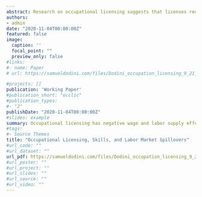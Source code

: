 ```yaml
---
abstract: Research on occupational licensing suggests that licenses reduce labor supply and generate a wage premium. Rather than effects on one’s own occupation, I test for the presence of wage spillovers onto other occupations with similar latent skills. Using data from O*NET, I cluster occupations together using Hierarchical Agglomerative Clustering. Leveraging cross-state variation in individual licensing status from the CPS, and using a border discontinuity design on individual ACS microdata, I estimate the labor market spillovers of licenses onto other occupations. I find that a 10 percentage point increase in licensure rates in related occupations reduces individual earnings in one’s own occupation by approximately 2-2.5%. These effects are particularly strong for women, Non-Hispanic black, and foreign-born Hispanic workers. Licensing spillovers shift the composition of workers in related occupations. Contrary to a standard labor supply prediction, overall employment falls in related occupations. Falling earnings combined with falling employment are more in line with the predictions of a monopsony model where licensing reduces the feasibility of outside options and increases search costs.
authors:
- admin
date: "2020-11-04T00:00:00Z"
featured: false
image:
  caption: ''
  focal_point: ""
  preview_only: false
#links:
#- name: Paper
# url: https://samueldodini.com/files/Dodini_occupation_licensing_9_21_2020.pdf

#projects: []
publication: 'Working Paper'
#publication_short: "occlic"
#publication_types:
#- "2"
publishDate: "2020-11-04T00:00:00Z"
#slides: example
summary: Occupational licensing has negative wage and labor supply effects on occupations that use similar latent skills consistent with a monopsony model. The negative effects are particularly strong for women, black workers, and Hispanic workers.
#tags:
#- Source Themes
title: "Occupational Licensing, Skills, and Labor Market Spillovers"
#url_code: ""
#url_dataset: ""
url_pdf: https://samueldodini.com/files/Dodini_occupation_licensing_9_21_2020.pdf
#url_poster: ""
#url_project: ""
#url_slides: ""
#url_source: ""
#url_video: ""
---
```

